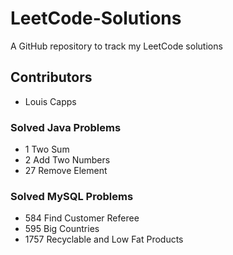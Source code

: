 # LeetCode-Solutions
A GitHub repository to track my LeetCode solutions
## Contributors
* Louis Capps

### Solved Java Problems
* 1 Two Sum
* 2 Add Two Numbers
* 27 Remove Element

### Solved MySQL Problems
* 584 Find Customer Referee
* 595 Big Countries
* 1757 Recyclable and Low Fat Products
